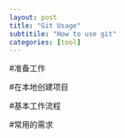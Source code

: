 ```yaml
---
layout: post
title: "Git Usage"
subtitile: "How to use git"
categories: [tool]
---
```


#准备工作



#在本地创建项目



#基本工作流程




#常用的需求

